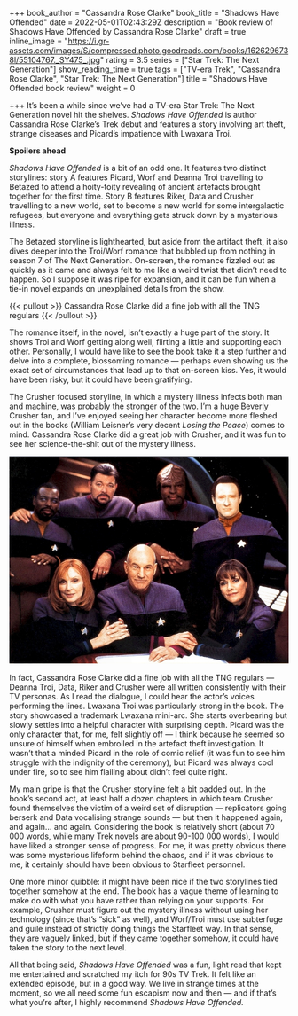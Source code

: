 +++
book_author = "Cassandra Rose Clarke"
book_title = "Shadows Have Offended"
date = 2022-05-01T02:43:29Z
description = "Book review of Shadows Have Offended by Cassandra Rose Clarke"
draft = true
inline_image = "https://i.gr-assets.com/images/S/compressed.photo.goodreads.com/books/1626296738l/55104767._SY475_.jpg"
rating = 3.5
series = ["Star Trek: The Next Generation"]
show_reading_time = true
tags = ["TV-era Trek", "Cassandra Rose Clarke", "Star Trek: The Next Generation"]
title = "Shadows Have Offended book review"
weight = 0

+++
It’s been a while since we’ve had a TV-era Star Trek: The Next Generation novel hit the shelves. _Shadows Have Offended_ is author Cassandra Rose Clarke’s Trek debut and features a story involving art theft, strange diseases and Picard’s impatience with Lwaxana Troi.

**Spoilers ahead**

<!--more-->

_Shadows Have Offended_ is a bit of an odd one. It features two distinct storylines: story A features Picard, Worf and Deanna Troi travelling to Betazed to attend a hoity-toity revealing of ancient artefacts brought together for the first time. Story B features Riker, Data and Crusher travelling to a new world, set to become a new world for some intergalactic refugees, but everyone and everything gets struck down by a mysterious illness.

The Betazed storyline is lighthearted, but aside from the artifact theft, it also dives deeper into the Troi/Worf romance that bubbled up from nothing in season 7 of The Next Generation. On-screen, the romance fizzled out as quickly as it came and always felt to me like a weird twist that didn’t need to happen. So I suppose it was ripe for expansion, and it can be fun when a tie-in novel expands on unexplained details from the show.

{{< pullout >}}
Cassandra Rose Clarke did a fine job with all the TNG regulars
{{< /pullout >}}

The romance itself, in the novel, isn’t exactly a huge part of the story. It shows Troi and Worf getting along well, flirting a little and supporting each other. Personally, I would have like to see the book take it a step further and delve into a complete, blossoming romance — perhaps even showing us the exact set of circumstances that lead up to that on-screen kiss. Yes, it would have been risky, but it could have been gratifying.

The Crusher focused storyline, in which a mystery illness infects both man and machine, was probably the stronger of the two. I’m a huge Beverly Crusher fan, and I’ve enjoyed seeing her character become more fleshed out in the books (William Leisner’s very decent _Losing the Peace_) comes to mind. Cassandra Rose Clarke did a great job with Crusher, and it was fun to see her science-the-shit out of the mystery illness.

![](/uploads/cassandra_rose_clarke_shadows_offended.jpeg)

In fact, Cassandra Rose Clarke did a fine job with all the TNG regulars — Deanna Troi, Data, Riker and Crusher were all written consistently with their TV personas. As I read the dialogue, I could hear the actor’s voices performing the lines. Lwaxana Troi was particularly strong in the book. The story showcased a trademark Lwaxana mini-arc. She starts overbearing but slowly settles into a helpful character with surprising depth. Picard was the only character that, for me, felt slightly off — I think because he seemed so unsure of himself when embroiled in the artefact theft investigation. It wasn’t that a minded Picard in the role of comic relief (it was fun to see him struggle with the indignity of the ceremony), but Picard was always cool under fire, so to see him flailing about didn’t feel quite right.

My main gripe is that the Crusher storyline felt a bit padded out. In the book’s second act, at least half a dozen chapters in which team Crusher found themselves the victim of a weird set of disruption — replicators going berserk and Data vocalising strange sounds — but then it happened again, and again… and again. Considering the book is relatively short (about 70 000 words, while many Trek novels are about 90-100 000 words), I would have liked a stronger sense of progress. For me, it was pretty obvious there was some mysterious lifeform behind the chaos, and if it was obvious to me, it certainly should have been obvious to Starfleet personnel.

One more minor quibble: it might have been nice if the two storylines tied together somehow at the end. The book has a vague theme of learning to make do with what you have rather than relying on your supports. For example, Crusher must figure out the mystery illness without using her technology (since that’s “sick” as well), and Worf/Troi must use subterfuge and guile instead of strictly doing things the Starfleet way. In that sense, they are vaguely linked, but if they came together somehow, it could have taken the story to the next level.

All that being said, _Shadows Have Offended_ was a fun, light read that kept me entertained and scratched my itch for 90s TV Trek. It felt like an extended episode, but in a good way. We live in strange times at the moment, so we all need some fun escapism now and then — and if that’s what you’re after, I highly recommend _Shadows Have Offended._